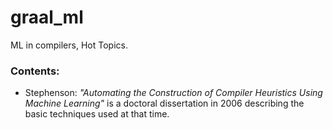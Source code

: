 # graal_ml
ML in compilers, Hot Topics.

### Contents:

* Stephenson: *"Automating the Construction of Compiler Heuristics Using Machine Learning"* is a doctoral dissertation in 2006 describing the basic techniques used at that time.